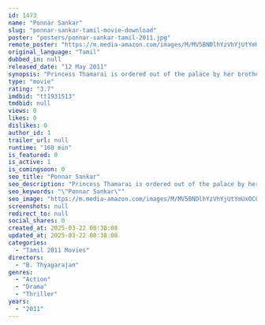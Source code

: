```yaml
---
id: 1473
name: "Ponnar Sankar"
slug: "ponnar-sankar-tamil-movie-download"
poster: "posters/ponnar-sankar-tamil-2011.jpg"
remote_poster: "https://m.media-amazon.com/images/M/MV5BNDlhYzVhYjUtYmUxOC00ODk4LWFhZDUtODIxMWVhZmM4OTY5XkEyXkFqcGdeQXVyOTk3NTc2MzE@._V1_SX300.jpg"
original_language: "Tamil"
dubbed_in: null
released_date: "12 May 2011"
synopsis: "Princess Thamarai is ordered out of the palace by her brother for marrying a Naadodi. Not taking to it well, she challenges that she would be bringing up two sons whore leonine enough for him to get his daughters married to."
type: "movie"
rating: "3.7"
imdbid: "tt1931513"
tmdbid: null
views: 0
likes: 0
dislikes: 0
author_id: 1
trailer_url: null
runtime: "160 min"
is_featured: 0
is_active: 1
is_comingsoon: 0
seo_title: "Ponnar Sankar"
seo_description: "Princess Thamarai is ordered out of the palace by her brother for marrying a Naadodi. Not taking to it well, she challenges that she would be bringing up two sons whore leonine enough for him to get his daughters married to."
seo_keywords: "\"Ponnar Sankar\""
seo_image: "https://m.media-amazon.com/images/M/MV5BNDlhYzVhYjUtYmUxOC00ODk4LWFhZDUtODIxMWVhZmM4OTY5XkEyXkFqcGdeQXVyOTk3NTc2MzE@._V1_SX300.jpg"
screenshots: null
redirect_to: null
social_shares: 0
created_at: 2025-03-22 08:38:08
updated_at: 2025-03-22 08:38:08
categories:
  - "Tamil 2011 Movies"
directors:
  - "B. Thyagarajan"
genres:
  - "Action"
  - "Drama"
  - "Thriller"
years:
  - "2011"
---
```

